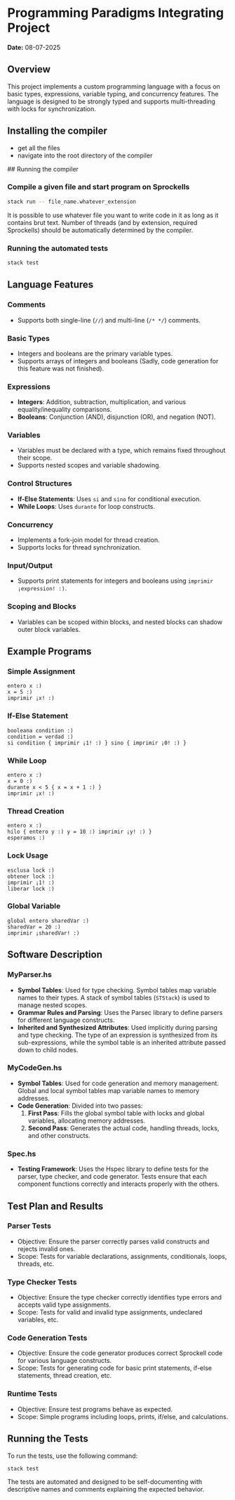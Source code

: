 # Programming Paradigms Integrating Project

**Date:** 08-07-2025

## Overview

This project implements a custom programming language with a focus on basic types, expressions, variable typing, and concurrency features. The language is designed to be strongly typed and supports multi-threading with locks for synchronization.

## Installing the compiler
- get all the files
- navigate into the root directory of the compiler

## Running the compiler

### Compile a given file and start program on Sprockells

```bash 
stack run -- file_name.whatever_extension
```
It is possible to use whatever file you want to write code in it as long as it contains brut text.
Number of threads (and by extension, required Sprockells) should be automatically determined by the compiler.

### Running the automated tests
```bash 
stack test
```

## Language Features

### Comments
- Supports both single-line (`//`) and multi-line (`/* */`) comments.

### Basic Types
- Integers and booleans are the primary variable types.
- Supports arrays of integers and booleans (Sadly, code generation for this feature was not finished).

### Expressions
- **Integers**: Addition, subtraction, multiplication, and various equality/inequality comparisons.
- **Booleans**: Conjunction (AND), disjunction (OR), and negation (NOT).

### Variables
- Variables must be declared with a type, which remains fixed throughout their scope.
- Supports nested scopes and variable shadowing.

### Control Structures
- **If-Else Statements**: Uses `si` and `sino` for conditional execution.
- **While Loops**: Uses `durante` for loop constructs.

### Concurrency
- Implements a fork-join model for thread creation.
- Supports locks for thread synchronization.

### Input/Output
- Supports print statements for integers and booleans using `imprimir ¡expression! :)`.

### Scoping and Blocks
- Variables can be scoped within blocks, and nested blocks can shadow outer block variables.

## Example Programs

### Simple Assignment
```plaintext
entero x :)
x = 5 :)
imprimir ¡x! :)
```

### If-Else Statement
```plaintext
booleana condition :)
condition = verdad :)
si condition { imprimir ¡1! :) } sino { imprimir ¡0! :) }
```

### While Loop
```plaintext
entero x :)
x = 0 :)
durante x < 5 { x = x + 1 :) }
imprimir ¡x! :)
```

### Thread Creation
```plaintext
entero x :)
hilo { entero y :) y = 10 :) imprimir ¡y! :) }
esperamos :)
```

### Lock Usage
```plaintext
esclusa lock :)
obtener lock :)
imprimir ¡1! :)
liberar lock :)
```

### Global Variable
```plaintext
global entero sharedVar :)
sharedVar = 20 :)
imprimir ¡sharedVar! :)
```

## Software Description

### MyParser.hs
- **Symbol Tables**: Used for type checking. Symbol tables map variable names to their types. A stack of symbol tables (`STStack`) is used to manage nested scopes.
- **Grammar Rules and Parsing**: Uses the Parsec library to define parsers for different language constructs.
- **Inherited and Synthesized Attributes**: Used implicitly during parsing and type checking. The type of an expression is synthesized from its sub-expressions, while the symbol table is an inherited attribute passed down to child nodes.

### MyCodeGen.hs
- **Symbol Tables**: Used for code generation and memory management. Global and local symbol tables map variable names to memory addresses.
- **Code Generation**: Divided into two passes:
  1. **First Pass**: Fills the global symbol table with locks and global variables, allocating memory addresses.
  2. **Second Pass**: Generates the actual code, handling threads, locks, and other constructs.

### Spec.hs
- **Testing Framework**: Uses the Hspec library to define tests for the parser, type checker, and code generator. Tests ensure that each component functions correctly and interacts properly with the others.

## Test Plan and Results

### Parser Tests
- Objective: Ensure the parser correctly parses valid constructs and rejects invalid ones.
- Scope: Tests for variable declarations, assignments, conditionals, loops, threads, etc.

### Type Checker Tests
- Objective: Ensure the type checker correctly identifies type errors and accepts valid type assignments.
- Scope: Tests for valid and invalid type assignments, undeclared variables, etc.

### Code Generation Tests
- Objective: Ensure the code generator produces correct Sprockell code for various language constructs.
- Scope: Tests for generating code for basic print statements, if-else statements, thread creation, etc.

### Runtime Tests
- Objective: Ensure test programs behave as expected.
- Scope: Simple programs including loops, prints, if/else, and calculations.

## Running the Tests

To run the tests, use the following command:

```bash
stack test
```

The tests are automated and designed to be self-documenting with descriptive names and comments explaining the expected behavior.

